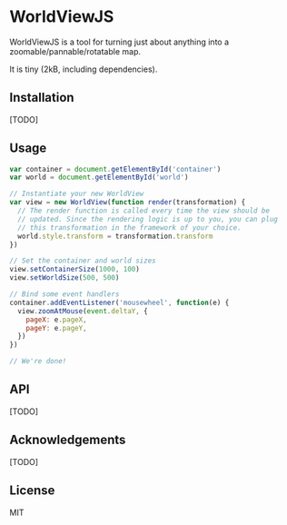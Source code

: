 # WorldViewJS

WorldViewJS is a tool for turning just about anything into a zoomable/pannable/rotatable map.

It is tiny (2kB, including dependencies).

## Installation

[TODO]

## Usage

```javascript
var container = document.getElementById('container')
var world = document.getElementById('world')

// Instantiate your new WorldView
var view = new WorldView(function render(transformation) {
  // The render function is called every time the view should be
  // updated. Since the rendering logic is up to you, you can plug
  // this transformation in the framework of your choice.
  world.style.transform = transformation.transform
})

// Set the container and world sizes
view.setContainerSize(1000, 100)
view.setWorldSize(500, 500)

// Bind some event handlers
container.addEventListener('mousewheel', function(e) {
  view.zoomAtMouse(event.deltaY, {
    pageX: e.pageX,
    pageY: e.pageY,
  })
})

// We're done!
```

## API

[TODO]

## Acknowledgements

[TODO]

## License

MIT
